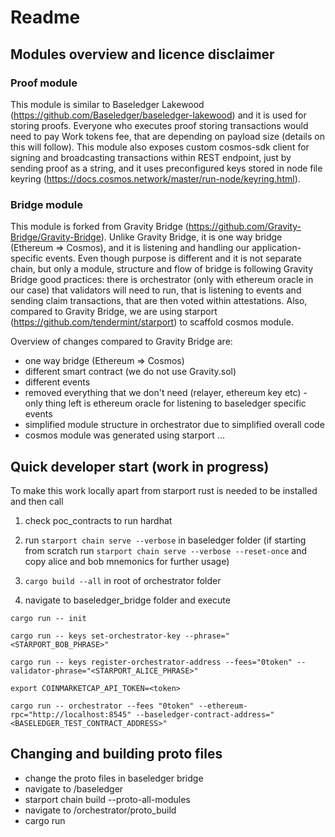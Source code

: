 # Readme

## Modules overview and licence disclaimer

### Proof module
This module is similar to Baseledger Lakewood (https://github.com/Baseledger/baseledger-lakewood) and it is used for storing proofs. Everyone who executes proof storing transactions would need to pay Work tokens fee, that are depending on payload size (details on this will follow). This module also exposes custom cosmos-sdk client for signing and broadcasting transactions within REST endpoint, just by sending proof as a string, and it uses preconfigured keys stored in node file keyring (https://docs.cosmos.network/master/run-node/keyring.html).

### Bridge module
This module is forked from Gravity Bridge (https://github.com/Gravity-Bridge/Gravity-Bridge). Unlike Gravity Bridge, it is one way bridge (Ethereum => Cosmos), and it is listening and handling our application-specific events.
Even though purpose is different and it is not separate chain, but only a module, structure and flow of bridge is following Gravity Bridge good practices: there is orchestrator (only with ethereum oracle in our case) that validators will need to run, that is listening to events and sending claim transactions, that are then voted within attestations.
Also, compared to Gravity Bridge, we are using starport (https://github.com/tendermint/starport) to scaffold cosmos module.

Overview of changes compared to Gravity Bridge are:
- one way bridge (Ethereum => Cosmos)
- different smart contract (we do not use Gravity.sol)
- different events
- removed everything that we don't need (relayer, ethereum key etc) - only thing left is ethereum oracle for listening to baseledger specific events
- simplified module structure in orchestrator due to simplified overall code
- cosmos module was generated using starport
...

## Quick developer start (work in progress)

To make this work locally apart from starport rust is needed to be installed and then call

1. check poc_contracts to run hardhat

2. run `starport chain serve --verbose` in baseledger folder (if starting from scratch run `starport chain serve --verbose --reset-once` and copy alice and bob mnemonics for further usage)

3. `cargo build --all` in root of orchestrator folder

4. navigate to baseledger_bridge folder and execute

```shell
cargo run -- init 

cargo run -- keys set-orchestrator-key --phrase="<STARPORT_BOB_PHRASE>"

cargo run -- keys register-orchestrator-address --fees="0token" --validator-phrase="<STARPORT_ALICE_PHRASE>"

export COINMARKETCAP_API_TOKEN=<token>

cargo run -- orchestrator --fees "0token" --ethereum-rpc="http://localhost:8545" --baseledger-contract-address="<BASELEDGER_TEST_CONTRACT_ADDRESS>"
```

## Changing and building proto files

- change the proto files in baseledger bridge
- navigate to <root>/baseledger
- starport chain build --proto-all-modules
- navigate to <root>/orchestrator/proto_build
- cargo run